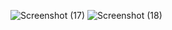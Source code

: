 ![Screenshot (17)](https://github.com/Sweathabalakrishnan/movie/assets/142570136/a8fcec77-9dc7-421a-b238-3adbd2c5a103)
![Screenshot (18)](https://github.com/Sweathabalakrishnan/movie/assets/142570136/b83f14d1-646d-45aa-bfa8-4322ef6c2896)
